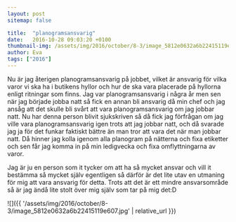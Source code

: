 ```yaml
---
layout: post
sitemap: false

title:  "planogramsansvarig"
date:   2016-10-28 09:03:20 +0100
thumbnail-img: /assets/img/2016/october/8-3/image_5812e0632a6b22415119e607.jpg
author: Eva
tags: ["2016"]
---
```


Nu är jag återigen planogramsansvarig på jobbet, vilket är ansvarig för vilka varor vi ska ha i butikens hyllor och hur de ska vara placerade på hyllorna enligt ritningar som finns. Jag var planogramsansvarig i några år men sen när jag började jobba natt så fick en annan bli ansvarig då min chef och jag ansåg att det skulle bli svårt att vara planogramsansvarig om jag jobbar natt. Nu har denna person blivit sjukskriven så då fick jag förfrågan om jag ville vara planogramsansvarig igen trots att jag jobbar natt, och då svarade jag ja för det funkar faktiskt bättre än man tror att vara det när man jobbar natt. Då hinner jag kolla igenom alla planogram på nätterna och fixa etiketter och sen får jag komma in på min ledigvecka och fixa omflyttningarna av varor. 

Jag är ju en person som it tycker om att ha så mycket ansvar och vill it bestämma så mycket själv egentligen så därför är det lite utav en utmaning för mig att vara ansvarig för detta. Trots att det är ett mindre ansvarsområde så är jag ändå lite stolt över mig själv som tar på mig det:D

![]({{ '/assets/img/2016/october/8-3/image_5812e0632a6b22415119e607.jpg'  | relative_url }})

